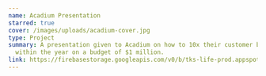 ```yaml
---
name: Acadium Presentation
starred: true
cover: /images/uploads/acadium-cover.jpg
type: Project
summary: A presentation given to Acadium on how to 10x their customer base
  within the year on a budget of $1 million.
link: https://firebasestorage.googleapis.com/v0/b/tks-life-prod.appspot.com/o/items%2FZgZ0ApAbZ9hjpzEwK5ERnmAj99m2%2FAcadium.pdf?alt=media&token=1d67b0cf-009a-45a3-98e2-23d6fb864895
---
```

